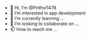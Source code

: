 - 👋 Hi, I’m @Prithvi1478
- 👀 I’m interested in app development
- 🌱 I’m currently learning ...
- 💞️ I’m looking to collaborate on ...
- 📫 How to reach me ...

<!---
Prithvi1478/Prithvi1478 is a ✨ special ✨ repository because its `README.md` (this file) appears on your GitHub profile.
You can click the Preview link to take a look at your changes.
--->
